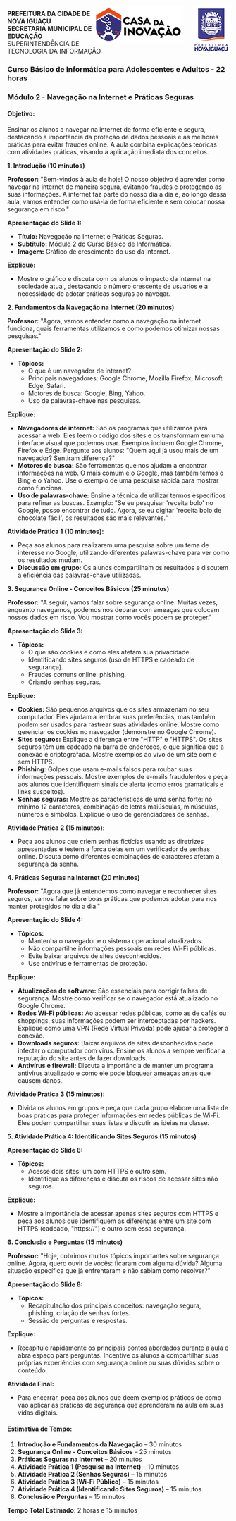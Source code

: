 <img src="Imagem/logopcni.png" align="right" style="margin-top:5px; " />
<img src="Imagem/logoCasaInovacao.png" align="right" style="margin-top:5px;margin-right:20px" />

**PREFEITURA DA CIDADE DE NOVA IGUAÇU** <br>
**SECRETARIA MUNICIPAL DE EDUCAÇÃO** <br>
SUPERINTENDÊNCIA DE TECNOLOGIA DA INFORMAÇÃO <br>

### **Curso Básico de Informática para Adolescentes e Adultos - 22 horas**

### Módulo 2 - **Navegação na Internet e Práticas Seguras**

#### **Objetivo:**
Ensinar os alunos a navegar na internet de forma eficiente e segura, destacando a importância da proteção de dados pessoais e as melhores práticas para evitar fraudes online. A aula combina explicações teóricas com atividades práticas, visando a aplicação imediata dos conceitos.


**1. Introdução (10 minutos)**

**Professor:**
"Bem-vindos à aula de hoje! O nosso objetivo é aprender como navegar na internet de maneira segura, evitando fraudes e protegendo as suas informações. A internet faz parte do nosso dia a dia e, ao longo dessa aula, vamos entender como usá-la de forma eficiente e sem colocar nossa segurança em risco."

**Apresentação do Slide 1:**
- **Título:** Navegação na Internet e Práticas Seguras.
- **Subtítulo:** Módulo 2 do Curso Básico de Informática.
- **Imagem:** Gráfico de crescimento do uso da internet.

**Explique:**
- Mostre o gráfico e discuta com os alunos o impacto da internet na sociedade atual, destacando o número crescente de usuários e a necessidade de adotar práticas seguras ao navegar.


**2. Fundamentos da Navegação na Internet (20 minutos)**

**Professor:**
"Agora, vamos entender como a navegação na internet funciona, quais ferramentas utilizamos e como podemos otimizar nossas pesquisas."

**Apresentação do Slide 2:**
- **Tópicos:**
  - O que é um navegador de internet?
  - Principais navegadores: Google Chrome, Mozilla Firefox, Microsoft Edge, Safari.
  - Motores de busca: Google, Bing, Yahoo.
  - Uso de palavras-chave nas pesquisas.

**Explique:**
- **Navegadores de internet:** São os programas que utilizamos para acessar a web. Eles leem o código dos sites e os transformam em uma interface visual que podemos usar. Exemplos incluem Google Chrome, Firefox e Edge. Pergunte aos alunos: "Quem aqui já usou mais de um navegador? Sentiram diferença?"
- **Motores de busca:** São ferramentas que nos ajudam a encontrar informações na web. O mais comum é o Google, mas também temos o Bing e o Yahoo. Use o exemplo de uma pesquisa rápida para mostrar como funciona.
- **Uso de palavras-chave:** Ensine a técnica de utilizar termos específicos para refinar as buscas. Exemplo: "Se eu pesquisar 'receita bolo' no Google, posso encontrar de tudo. Agora, se eu digitar 'receita bolo de chocolate fácil', os resultados são mais relevantes."

**Atividade Prática 1 (10 minutos):**
- Peça aos alunos para realizarem uma pesquisa sobre um tema de interesse no Google, utilizando diferentes palavras-chave para ver como os resultados mudam.
- **Discussão em grupo:** Os alunos compartilham os resultados e discutem a eficiência das palavras-chave utilizadas.


**3. Segurança Online - Conceitos Básicos (25 minutos)**

**Professor:**
"A seguir, vamos falar sobre segurança online. Muitas vezes, enquanto navegamos, podemos nos deparar com ameaças que colocam nossos dados em risco. Vou mostrar como vocês podem se proteger."

**Apresentação do Slide 3:**
- **Tópicos:**
  - O que são cookies e como eles afetam sua privacidade.
  - Identificando sites seguros (uso de HTTPS e cadeado de segurança).
  - Fraudes comuns online: phishing.
  - Criando senhas seguras.

**Explique:**
- **Cookies:** São pequenos arquivos que os sites armazenam no seu computador. Eles ajudam a lembrar suas preferências, mas também podem ser usados para rastrear suas atividades online. Mostre como gerenciar os cookies no navegador (demonstre no Google Chrome).
- **Sites seguros:** Explique a diferença entre "HTTP" e "HTTPS". Os sites seguros têm um cadeado na barra de endereços, o que significa que a conexão é criptografada. Mostre exemplos ao vivo de um site com e sem HTTPS.
- **Phishing:** Golpes que usam e-mails falsos para roubar suas informações pessoais. Mostre exemplos de e-mails fraudulentos e peça aos alunos que identifiquem sinais de alerta (como erros gramaticais e links suspeitos).
- **Senhas seguras:** Mostre as características de uma senha forte: no mínimo 12 caracteres, combinação de letras maiúsculas, minúsculas, números e símbolos. Explique o uso de gerenciadores de senhas.

**Atividade Prática 2 (15 minutos):**
- Peça aos alunos que criem senhas fictícias usando as diretrizes apresentadas e testem a força delas em um verificador de senhas online. Discuta como diferentes combinações de caracteres afetam a segurança da senha.

**4. Práticas Seguras na Internet (20 minutos)**

**Professor:**
"Agora que já entendemos como navegar e reconhecer sites seguros, vamos falar sobre boas práticas que podemos adotar para nos manter protegidos no dia a dia."

**Apresentação do Slide 4:**
- **Tópicos:**
  - Mantenha o navegador e o sistema operacional atualizados.
  - Não compartilhe informações pessoais em redes Wi-Fi públicas.
  - Evite baixar arquivos de sites desconhecidos.
  - Use antivírus e ferramentas de proteção.

**Explique:**
- **Atualizações de software:** São essenciais para corrigir falhas de segurança. Mostre como verificar se o navegador está atualizado no Google Chrome.
- **Redes Wi-Fi públicas:** Ao acessar redes públicas, como as de cafés ou shoppings, suas informações podem ser interceptadas por hackers. Explique como uma VPN (Rede Virtual Privada) pode ajudar a proteger a conexão.
- **Downloads seguros:** Baixar arquivos de sites desconhecidos pode infectar o computador com vírus. Ensine os alunos a sempre verificar a reputação do site antes de fazer downloads.
- **Antivírus e firewall:** Discuta a importância de manter um programa antivírus atualizado e como ele pode bloquear ameaças antes que causem danos.

**Atividade Prática 3 (15 minutos):**
- Divida os alunos em grupos e peça que cada grupo elabore uma lista de boas práticas para proteger informações em redes públicas de Wi-Fi. Eles podem compartilhar suas listas e discutir as ideias na classe.


**5. Atividade Prática 4: Identificando Sites Seguros (15 minutos)**

**Apresentação do Slide 6:**
- **Tópicos:**
  - Acesse dois sites: um com HTTPS e outro sem.
  - Identifique as diferenças e discuta os riscos de acessar sites não seguros.

**Explique:**
- Mostre a importância de acessar apenas sites seguros com HTTPS e peça aos alunos que identifiquem as diferenças entre um site com HTTPS (cadeado, "https://") e outro sem essa segurança.


**6. Conclusão e Perguntas (15 minutos)**

**Professor:**
"Hoje, cobrimos muitos tópicos importantes sobre segurança online. Agora, quero ouvir de vocês: ficaram com alguma dúvida? Alguma situação específica que já enfrentaram e não sabiam como resolver?"

**Apresentação do Slide 8:**
- **Tópicos:**
  - Recapitulação dos principais conceitos: navegação segura, phishing, criação de senhas fortes.
  - Sessão de perguntas e respostas.

**Explique:**
- Recapitule rapidamente os principais pontos abordados durante a aula e abra espaço para perguntas. Incentive os alunos a compartilhar suas próprias experiências com segurança online ou suas dúvidas sobre o conteúdo.

**Atividade Final:**
- Para encerrar, peça aos alunos que deem exemplos práticos de como vão aplicar as práticas de segurança que aprenderam na aula em suas vidas digitais.


#### **Estimativa de Tempo:**

1. **Introdução e Fundamentos da Navegação** – 30 minutos
2. **Segurança Online - Conceitos Básicos** – 25 minutos
3. **Práticas Seguras na Internet** – 20 minutos
4. **Atividade Prática 1 (Pesquisa na Internet)** – 10 minutos
5. **Atividade Prática 2 (Senhas Seguras)** – 15 minutos
6. **Atividade Prática 3 (Wi-Fi Público)** – 15 minutos
7. **Atividade Prática 4 (Identificando Sites Seguros)** – 15 minutos
8. **Conclusão e Perguntas** – 15 minutos

**Tempo Total Estimado**: 2 horas e 15 minutos


